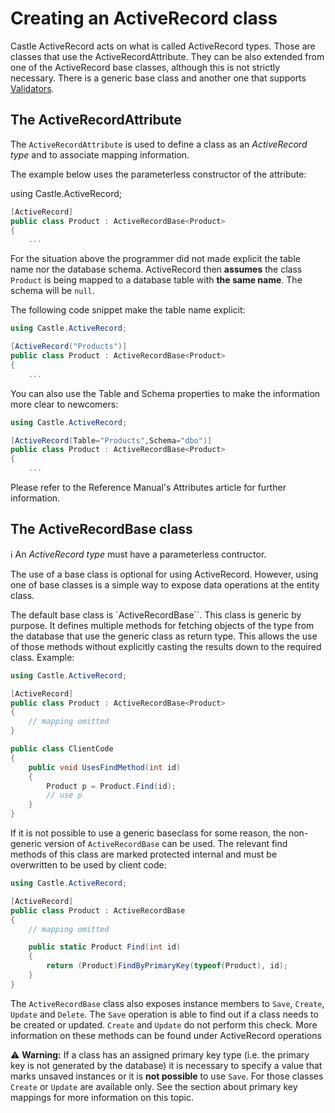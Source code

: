 # Creating an ActiveRecord class

Castle ActiveRecord acts on what is called ActiveRecord types. Those are classes that use the ActiveRecordAttribute. They can be also extended from one of the ActiveRecord base classes, although this is not strictly necessary. There is a generic base class and another one that supports [Validators](validators.md).

## The ActiveRecordAttribute

The `ActiveRecordAttribute` is used to define a class as an *ActiveRecord type* and to associate mapping information.

The example below uses the parameterless constructor of the attribute:

using Castle.ActiveRecord;

```csharp
[ActiveRecord]
public class Product : ActiveRecordBase<Product>
{
    ...
```

For the situation above the programmer did not made explicit the table name nor the database schema. ActiveRecord then **assumes** the class `Product` is being mapped to a database table with **the same name**. The schema will be `null`.

The following code snippet make the table name explicit:

```csharp
using Castle.ActiveRecord;

[ActiveRecord("Products")]
public class Product : ActiveRecordBase<Product>
{
    ...
```

You can also use the Table and Schema properties to make the information more clear to newcomers:

```csharp
using Castle.ActiveRecord;

[ActiveRecord(Table="Products",Schema="dbo")]
public class Product : ActiveRecordBase<Product>
{
    ...
```

Please refer to the Reference Manual's Attributes article for further information.

## The ActiveRecordBase class

:information_source: An *ActiveRecord type* must have a parameterless contructor.

The use of a base class is optional for using ActiveRecord. However, using one of base classes is a simple way to expose data operations at the entity class.

The default base class is `ActiveRecordBase<T>``. This class is generic by purpose. It defines multiple methods for fetching objects of the type from the database that use the generic class as return type. This allows the use of those methods without explicitly casting the results down to the required class. Example:

```csharp
using Castle.ActiveRecord;

[ActiveRecord]
public class Product : ActiveRecordBase<Product>
{
    // mapping omitted
}

public class ClientCode
{
    public void UsesFindMethod(int id)
    {
        Product p = Product.Find(id);
        // use p
    }
}
```

If it is not possible to use a generic baseclass for some reason, the non-generic version of `ActiveRecordBase` can be used. The relevant find methods of this class are marked protected internal and must be overwritten to be used by client code:

```csharp
using Castle.ActiveRecord;

[ActiveRecord]
public class Product : ActiveRecordBase
{
    // mapping omitted

    public static Product Find(int id)
    {
        return (Product)FindByPrimaryKey(typeof(Product), id);
    }
}
```

The `ActiveRecordBase` class also exposes instance members to `Save`, `Create`, `Update` and `Delete`. The `Save` operation is able to find out if a class needs to be created or updated. `Create` and `Update` do not perform this check. More information on these methods can be found under ActiveRecord operations

:warning: **Warning:** If a class has an assigned primary key type (i.e. the primary key is not generated by the database) it is necessary to specify a value that marks unsaved instances or it is **not possible** to use `Save`. For those classes `Create` or `Update` are available only. See the section about primary key mappings for more information on this topic.